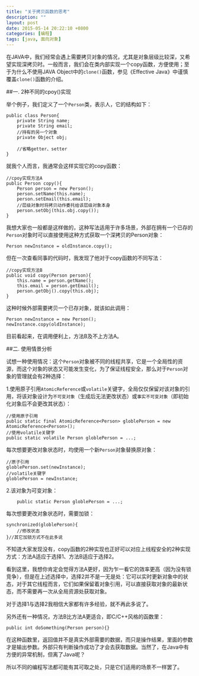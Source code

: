 ```yaml
---
title: "关于拷贝函数的思考"
description: ""
layout: post
date: 2015-05-14 20:22:10 +0800
categories: [编程]
tags: [java, 面向对象]
---
```


在JAVA中，我们经常会遇上需要拷贝对象的情况，尤其是对象层级比较深，又希望实现深拷贝时。一般而言，我们会在类内部实现一个copy函数，方便使用；至于为什么不使用JAVA Object中的`clone()`函数，参见《Effective Java》中谨慎覆盖`clone()`函数的介绍。


##一. 2种不同的cpoy()实现

举个例子，我们定义了一个`Person`类，表示人，它的结构如下：

    public class Person{
        private String name;
        private String email;
        //持有的另一个对象
        private Object obj;

        //省略getter、setter
    }

就我个人而言，我通常会这样实现它的copy函数：

    //cpoy实现方法A
    public Person copy(){
        Person person = new Person();
        person.setName(this.name);
        person.setEmail(this.email);
        //层级对象时将拷贝动作委托给该层级对象本身
        person.setObj(this.obj.copy());
    }

我想大家也一般都是这样做的，这种写法适用于许多场景，外部在拥有一个已存的`Person`对象时可以直接使用这种方式获取一个深拷贝的Person对象：

    Person newInstance = oldInstance.copy();

但在一次查看同事的代码时，我发现了他对于copy函数的不同写法：

    //copy实现方法B
    public void copy(Person person){
        this.name = person.getName();
        this.email = person.getEmail();
        person.getObj().copy(this.obj);
    }

这种时候外部需要拷贝一个已存对象，就该如此调用：

    Person newInstance = new Person();
    newInstance.copy(oldInstance);

目前看起来，在调用便利上，方法B及不上方法A。

##二. 使用情景分析

试想一种使用情况：这个`Person`对象被不同的线程共享，它是一个全局性的资源，而这个对象的状态又可能发生变化，为了保证线程安全，那么对于`Person`对象的管理就会有2种选择：

1.使用原子引用`AtomicReference`或`volatile`关键字，全局仅仅保留对该对象的引用，将该对象设计为`不可变对象`（生成后无法更改状态）或`事实不可变对象`（即初始化对象后不会更改其状态）：

    //使用原子引用
    public static final AtomicReference<Person> globlePerson = new AtomicReference<Person>();
    //使用volatile关键字
    public static volatile Person globlePerson = ...;

每次想要更改对象状态时，均使用一个新`Person`对象替换原对象：

    //原子引用
    globlePerson.set(newInstance);
    //volatile关键字
    globlePerson = newInstance;


2.该对象为可变对象：

        public static Person globlePerson = ...;

每次想要更改对象状态时，需要加锁：

    synchronized(globlePerson){
        //修改状态
    }//其它加锁方式不在此多说

不知道大家发现没有，copy函数的2种实现也正好可以对应上线程安全的2种实现方式：方法A适应于选择1、方法B适应于选择2。

看到这里，我想你肯定会觉得方法A更好，因为乍一看它的效率更高（因为没有锁竞争），但是在上述选择中，选择2并不是一无是处：它可以实时更新对象中的状态，对于其它线程而言，它们如果保留着对象引用，可以直接获取对象的最新状态，而不需要再一次从全局资源处获取对象。

对于选择1与选择2我相信大家都有许多经验，就不再此多说了。

另外还有一种情况，方法B比方法A更适合，即C/C++风格的函数里：

    public int doSomething(Person person){}

在这种函数里，返回值并不是真实外部需要的数据，而只是操作结果，里面的参数才是输出参数。外部只有判断操作成功了才会去获取数据。当然了，在Java中有方便的异常机制，但离了Java呢？

所以不同的编程写法都可能有其可取之处，只是它们适用的场景不一样罢了。
